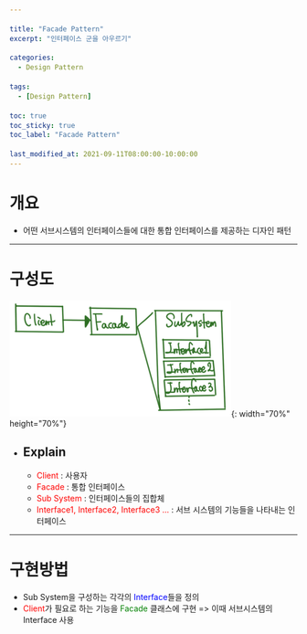 ```yaml
---

title: "Facade Pattern"
excerpt: "인터페이스 군을 아우르기" 

categories:
  - Design Pattern

tags:
  - [Design Pattern]

toc: true
toc_sticky: true
toc_label: "Facade Pattern"

last_modified_at: 2021-09-11T08:00:00-10:00:00
---
```


# 개요
  - 어떤 서브시스템의 인터페이스들에 대한 통합 인터페이스를 제공하는 디자인 패턴

---

# 구성도
  ![image](/assets/images/DesignPattern/FacadePattern.png){: width="70%" height="70%"}  

  - ## Explain
    - <span style="color:red">Client</span> : 사용자
    - <span style="color:red">Facade</span> : 통합 인터페이스  
    - <span style="color:red">Sub System</span> : 인터페이스들의 집합체  
    - <span style="color:red">Interface1, Interface2, Interface3 ...</span> : 서브 시스템의 기능들을 나타내는 인터페이스

---
# 구현방법
  - Sub System을 구성하는 각각의 <span style="color:blue">Interface</span>들을 정의
  - <span style="color:red">Client</span>가 필요로 하는 기능을 <span style="color:Green">Facade</span> 클래스에 구현 => 이때 서브시스템의 Interface 사용
